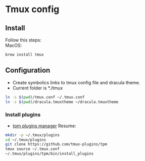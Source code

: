 # Tmux config

## Install
Follow this steps: \
MacOS:
```bash
brew install tmux
```
## Configuration

* Create symbolics links to tmux config file and dracula theme.
* Current folder is *./tmux
```bash
ln -s $(pwd)/tmux.conf ~/.tmux.conf
ln -s $(pwd)/dracula.tmuxtheme ~/dracula.tmuxtheme
```

### Install plugins

* [tpm plugins manager](https://github.com/tmux-plugins/tpm)
Resume:
```bash
mkdir -p ~/.tmux/plugins
cd ~/.tmux/plugins
git clone https://github.com/tmux-plugins/tpm
tmux source ~/.tmux.conf
~/.tmux/plugins/tpm/bin/install_plugins
```
